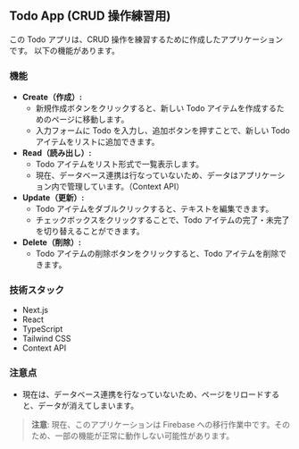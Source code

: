 ## Todo App (CRUD 操作練習用)

この Todo アプリは、CRUD 操作を練習するために作成したアプリケーションです。
以下の機能があります。

### 機能

- **Create（作成）:**
  - 新規作成ボタンをクリックすると、新しい Todo アイテムを作成するためのページに移動します。
  - 入力フォームに Todo を入力し、追加ボタンを押すことで、新しい Todo アイテムをリストに追加できます。
- **Read（読み出し）:**
  - Todo アイテムをリスト形式で一覧表示します。
  - 現在、データベース連携は行なっていないため、データはアプリケーション内で管理しています。（Context API）
- **Update（更新）:**
  - Todo アイテムをダブルクリックすると、テキストを編集できます。
  - チェックボックスをクリックすることで、Todo アイテムの完了・未完了を切り替えることができます。
- **Delete（削除）:**
  - Todo アイテムの削除ボタンをクリックすると、Todo アイテムを削除できます。

### 技術スタック

- Next.js
- React
- TypeScript
- Tailwind CSS
- Context API

### 注意点

- 現在は、データベース連携を行なっていないため、ページをリロードすると、データが消えてしまいます。

> **注意**: 現在、このアプリケーションは Firebase への移行作業中です。そのため、一部の機能が正常に動作しない可能性があります。
